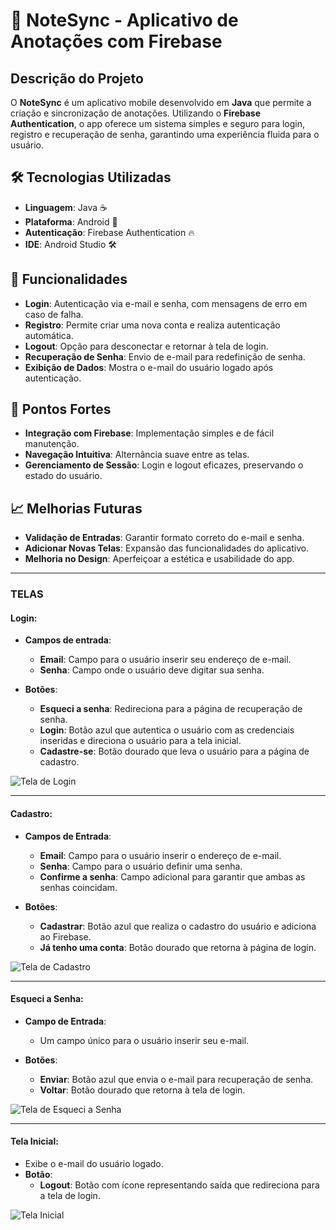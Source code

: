 # 📝 NoteSync - Aplicativo de Anotações com Firebase

## Descrição do Projeto
O **NoteSync** é um aplicativo mobile desenvolvido em **Java** que permite a criação e sincronização de anotações. Utilizando o **Firebase Authentication**, o app oferece um sistema simples e seguro para login, registro e recuperação de senha, garantindo uma experiência fluida para o usuário.

## 🛠️ Tecnologias Utilizadas
- **Linguagem**: Java ☕
- **Plataforma**: Android 🤖
- **Autenticação**: Firebase Authentication 🔥
- **IDE**: Android Studio 🛠️

## 🚀 Funcionalidades
- **Login**: Autenticação via e-mail e senha, com mensagens de erro em caso de falha.
- **Registro**: Permite criar uma nova conta e realiza autenticação automática.
- **Logout**: Opção para desconectar e retornar à tela de login.
- **Recuperação de Senha**: Envio de e-mail para redefinição de senha.
- **Exibição de Dados**: Mostra o e-mail do usuário logado após autenticação.

## 🌟 Pontos Fortes
- **Integração com Firebase**: Implementação simples e de fácil manutenção.
- **Navegação Intuitiva**: Alternância suave entre as telas.
- **Gerenciamento de Sessão**: Login e logout eficazes, preservando o estado do usuário.

## 📈 Melhorias Futuras
- **Validação de Entradas**: Garantir formato correto do e-mail e senha.
- **Adicionar Novas Telas**: Expansão das funcionalidades do aplicativo.
- **Melhoria no Design**: Aperfeiçoar a estética e usabilidade do app.

---

### TELAS

#### **Login**:
- **Campos de entrada**:
  - **Email**: Campo para o usuário inserir seu endereço de e-mail.
  - **Senha**: Campo onde o usuário deve digitar sua senha.

- **Botões**:
  - **Esqueci a senha**: Redireciona para a página de recuperação de senha.
  - **Login**: Botão azul que autentica o usuário com as credenciais inseridas e direciona o usuário para a tela inicial.
  - **Cadastre-se**: Botão dourado que leva o usuário para a página de cadastro.

![Tela de Login](https://github.com/user-attachments/assets/d651c11a-5cf6-420f-afc7-a3d8b849be1b)

---

#### **Cadastro**:
- **Campos de Entrada**:
  - **Email**: Campo para o usuário inserir o endereço de e-mail.
  - **Senha**: Campo para o usuário definir uma senha.
  - **Confirme a senha**: Campo adicional para garantir que ambas as senhas coincidam.

- **Botões**:
  - **Cadastrar**: Botão azul que realiza o cadastro do usuário e adiciona ao Firebase.
  - **Já tenho uma conta**: Botão dourado que retorna à página de login.

![Tela de Cadastro](https://github.com/user-attachments/assets/2a8c0d49-c154-427e-b00a-4a553c977819)

---

#### **Esqueci a Senha**:
- **Campo de Entrada**:
  - Um campo único para o usuário inserir seu e-mail.

- **Botões**:
  - **Enviar**: Botão azul que envia o e-mail para recuperação de senha.
  - **Voltar**: Botão dourado que retorna à tela de login.

![Tela de Esqueci a Senha](https://github.com/user-attachments/assets/153b94d0-07bf-469c-ae8c-867727f1c424)

---

#### **Tela Inicial**:
- Exibe o e-mail do usuário logado.
- **Botão**:
  - **Logout**: Botão com ícone representando saída que redireciona para a tela de login.

![Tela Inicial](https://github.com/user-attachments/assets/1a402ce6-2109-4dec-adc6-038fd0cfd4f0)
